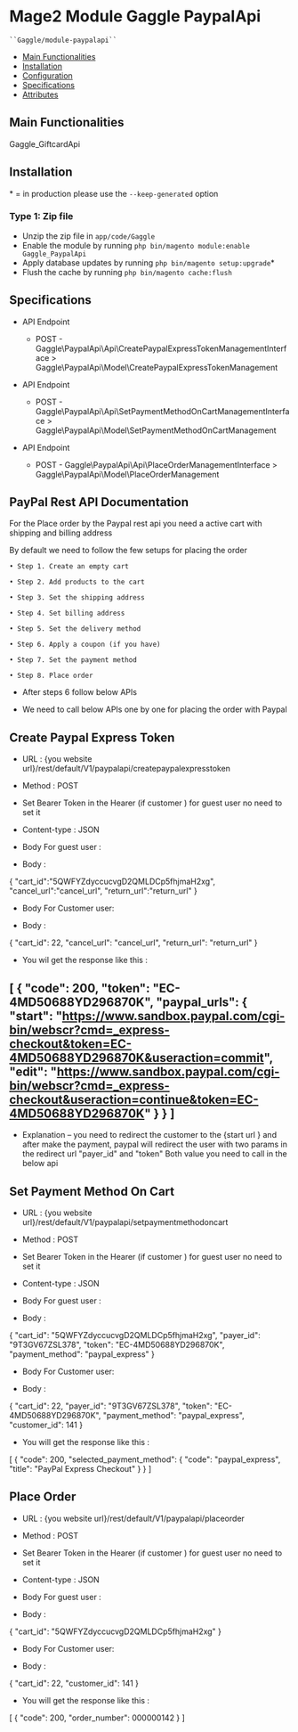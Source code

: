 # Mage2 Module Gaggle PaypalApi

    ``Gaggle/module-paypalapi``

 - [Main Functionalities](#markdown-header-main-functionalities)
 - [Installation](#markdown-header-installation)
 - [Configuration](#markdown-header-configuration)
 - [Specifications](#markdown-header-specifications)
 - [Attributes](#markdown-header-attributes)


## Main Functionalities
Gaggle_GiftcardApi

## Installation
\* = in production please use the `--keep-generated` option

### Type 1: Zip file

 - Unzip the zip file in `app/code/Gaggle`
 - Enable the module by running `php bin/magento module:enable Gaggle_PaypalApi`
 - Apply database updates by running `php bin/magento setup:upgrade`\*
 - Flush the cache by running `php bin/magento cache:flush`

## Specifications

 - API Endpoint
	- POST - Gaggle\PaypalApi\Api\CreatePaypalExpressTokenManagementInterface > Gaggle\PaypalApi\Model\CreatePaypalExpressTokenManagement

 - API Endpoint
	- POST - Gaggle\PaypalApi\Api\SetPaymentMethodOnCartManagementInterface > Gaggle\PaypalApi\Model\SetPaymentMethodOnCartManagement

 - API Endpoint
	- POST - Gaggle\PaypalApi\Api\PlaceOrderManagementInterface > Gaggle\PaypalApi\Model\PlaceOrderManagement


## PayPal Rest API Documentation


For the Place order by the Paypal rest api you need a active cart with shipping and billing address

By default we need to follow the few setups for placing the order


    • Step 1. Create an empty cart

    • Step 2. Add products to the cart

    • Step 3. Set the shipping address

    • Step 4. Set billing address

    • Step 5. Set the delivery method

    • Step 6. Apply a coupon (if you have)

    • Step 7. Set the payment method

    • Step 8. Place order


- After steps 6 follow below APIs 

- We need to call below APIs one by one for placing the order with Paypal



## Create Paypal Express Token

- URL : {you website url}/rest/default/V1/paypalapi/createpaypalexpresstoken

- Method : POST

- Set Bearer Token in the Hearer  (if customer ) for guest user no need to set it

- Content-type : JSON

- Body For guest user :

- Body : 

{
   "cart_id":"5QWFYZdyccucvgD2QMLDCp5fhjmaH2xg",
   "cancel_url":"cancel_url",
   "return_url":"return_url"
}

- Body For Customer user:

- Body : 

{
   "cart_id": 22,
   "cancel_url": "cancel_url",
   "return_url": "return_url"
}

- You wil get the response like this : 

[
   {
       "code": 200,
       "token": "EC-4MD50688YD296870K",
       "paypal_urls": {
            "start": "https://www.sandbox.paypal.com/cgi-bin/webscr?cmd=_express-checkout&token=EC-4MD50688YD296870K&useraction=commit",
      "edit": "https://www.sandbox.paypal.com/cgi-bin/webscr?cmd=_express-checkout&useraction=continue&token=EC-4MD50688YD296870K"
   }
  }
]
-------------------------------------------------------------------------------------------------------------------------------------------------
- Explanation – you need to redirect the customer to the {start url } and  after make the payment, paypal will redirect the user with two params in the redirect url "payer_id" and "token" Both value you need to call in the below api 



## Set Payment Method On Cart

- URL : {you website url}/rest/default/V1/paypalapi/setpaymentmethodoncart


- Method : POST

- Set Bearer Token in the Hearer  (if customer ) for guest user no need to set it

- Content-type : JSON

- Body For guest user :

- Body : 

{
   "cart_id": "5QWFYZdyccucvgD2QMLDCp5fhjmaH2xg",
   "payer_id": "9T3GV67ZSL378",
   "token": "EC-4MD50688YD296870K",
   "payment_method": "paypal_express"
 }


- Body For Customer user:

- Body : 

{
   "cart_id": 22,
   "payer_id": "9T3GV67ZSL378",
   "token": "EC-4MD50688YD296870K",
   "payment_method": "paypal_express",
   "customer_id": 141
 }

- You will get the response like this : 

[
   {
      "code": 200,
      "selected_payment_method": {
      "code": "paypal_express",
      "title": "PayPal Express Checkout"
      }
   }
]



## Place Order


- URL : {you website url}/rest/default/V1/paypalapi/placeorder

- Method : POST

- Set Bearer Token in the Hearer  (if customer ) for guest user no need to set it

- Content-type :  JSON



- Body For guest user :

- Body : 

{
   "cart_id": "5QWFYZdyccucvgD2QMLDCp5fhjmaH2xg"
}



- Body For Customer user:

- Body : 

{
   "cart_id": 22,
   "customer_id": 141
}




- You will get the response like this : 

[
   {
      "code": 200,
      "order_number": 000000142
   }
]